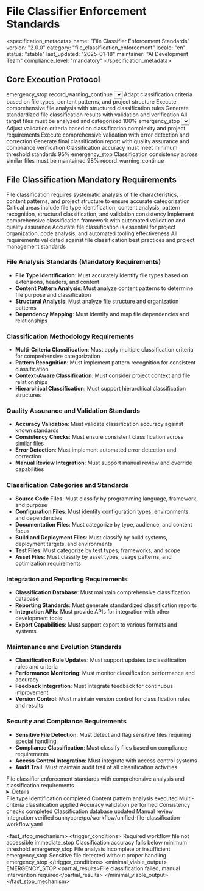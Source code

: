 # File Classifier Enforcement Standards

<specification_metadata>
name: "File Classifier Enforcement Standards"
version: "2.0.0"
category: "file_classification_enforcement"
locale: "en"
status: "stable"
last_updated: "2025-01-18"
maintainer: "AI Development Team"
compliance_level: "mandatory"
</specification_metadata>

## Core Execution Protocol

<prerequisites>
<file path="sunnycore/po/workflow/unified-file-classification-workflow.yaml" required="true">
  <failure_action>emergency_stop</failure_action>
</file>
<file path="file_classification_rules.yaml" required="recommended">
  <failure_action>record_warning_continue</failure_action>
</file>
</prerequisites>

<determinism temperature="0" top_p="0" top_k="1" seed="42" stable_sort="true"/>

<workflow>
  <stage id="S1" name="file_analysis_initialization" optional="false" parallel="forbidden">
    <inputs>
      <source path="sunnycore/po/workflow/unified-file-classification-workflow.yaml" required="true"/>
      <source path="target_file_set" required="true"/>
    </inputs>
    <actions>
      <self_discover>
        <select>Analyze file characteristics and select appropriate classification methods</select>
        <adapt>Adapt classification criteria based on file types, content patterns, and project structure</adapt>
        <implement>Execute comprehensive file analysis with structured classification rules</implement>
        <apply>Generate standardized file classification results with validation and verification</apply>
      </self_discover>
    </actions>
    <quality_gates>
      <gate name="file_analysis_completeness">
        <criteria>All target files must be analyzed and categorized</criteria>
        <threshold>100%</threshold>
        <failure_action>emergency_stop</failure_action>
      </gate>
    </quality_gates>
  </stage>
  
  <stage id="S2" name="classification_validation" optional="false" parallel="forbidden">
    <inputs>
      <source path="classification_results" required="true"/>
      <source path="validation_rules" required="true"/>
    </inputs>
    <actions>
      <self_discover>
        <select>Validate classification accuracy and consistency across all analyzed files</select>
        <adapt>Adjust validation criteria based on classification complexity and project requirements</adapt>
        <implement>Execute comprehensive validation with error detection and correction</implement>
        <apply>Generate final classification report with quality assurance and compliance verification</apply>
      </self_discover>
    </actions>
    <quality_gates>
      <gate name="classification_accuracy">
        <criteria>Classification accuracy must meet minimum threshold standards</criteria>
        <threshold>95%</threshold>
        <failure_action>emergency_stop</failure_action>
      </gate>
      <gate name="consistency_validation">
        <criteria>Classification consistency across similar files must be maintained</criteria>
        <threshold>98%</threshold>
        <failure_action>record_warning_continue</failure_action>
      </gate>
    </quality_gates>
  </stage>
</workflow>

## File Classification Mandatory Requirements

<reasoning>
  <analysis>File classification requires systematic analysis of file characteristics, content patterns, and project structure to ensure accurate categorization</analysis>
  <findings>Critical areas include file type identification, content analysis, pattern recognition, structural classification, and validation consistency</findings>
  <decisions>Implement comprehensive classification framework with automated validation and quality assurance</decisions>
  <rationale>Accurate file classification is essential for project organization, code analysis, and automated tooling effectiveness</rationale>
  <validation>All requirements validated against file classification best practices and project management standards</validation>
</reasoning>

### File Analysis Standards (Mandatory Requirements)
- **File Type Identification**: Must accurately identify file types based on extensions, headers, and content
- **Content Pattern Analysis**: Must analyze content patterns to determine file purpose and classification
- **Structural Analysis**: Must analyze file structure and organization patterns
- **Dependency Mapping**: Must identify and map file dependencies and relationships

### Classification Methodology Requirements
- **Multi-Criteria Classification**: Must apply multiple classification criteria for comprehensive categorization
- **Pattern Recognition**: Must implement pattern recognition for consistent classification
- **Context-Aware Classification**: Must consider project context and file relationships
- **Hierarchical Classification**: Must support hierarchical classification structures

### Quality Assurance and Validation Standards
- **Accuracy Validation**: Must validate classification accuracy against known standards
- **Consistency Checks**: Must ensure consistent classification across similar files
- **Error Detection**: Must implement automated error detection and correction
- **Manual Review Integration**: Must support manual review and override capabilities

### Classification Categories and Standards
- **Source Code Files**: Must classify by programming language, framework, and purpose
- **Configuration Files**: Must identify configuration types, environments, and dependencies
- **Documentation Files**: Must categorize by type, audience, and content focus
- **Build and Deployment Files**: Must classify by build systems, deployment targets, and environments
- **Test Files**: Must categorize by test types, frameworks, and scope
- **Asset Files**: Must classify by asset types, usage patterns, and optimization requirements

### Integration and Reporting Requirements
- **Classification Database**: Must maintain comprehensive classification database
- **Reporting Standards**: Must generate standardized classification reports
- **Integration APIs**: Must provide APIs for integration with other development tools
- **Export Capabilities**: Must support export to various formats and systems

### Maintenance and Evolution Standards
- **Classification Rule Updates**: Must support updates to classification rules and criteria
- **Performance Monitoring**: Must monitor classification performance and accuracy
- **Feedback Integration**: Must integrate feedback for continuous improvement
- **Version Control**: Must maintain version control for classification rules and results

### Security and Compliance Requirements
- **Sensitive File Detection**: Must detect and flag sensitive files requiring special handling
- **Compliance Classification**: Must classify files based on compliance requirements
- **Access Control Integration**: Must integrate with access control systems
- **Audit Trail**: Must maintain audit trail of all classification activities

<output>
  <report>
    <summary>File classifier enforcement standards with comprehensive analysis and classification requirements</summary>
    <details>Covers file analysis, classification methodology, quality assurance, categorization standards, integration requirements, maintenance procedures, and security compliance</details>
    <checklist>
      <item checked="true">File type identification completed</item>
      <item checked="true">Content pattern analysis executed</item>
      <item checked="true">Multi-criteria classification applied</item>
      <item checked="true">Accuracy validation performed</item>
      <item checked="true">Consistency checks completed</item>
      <item checked="true">Classification database updated</item>
      <item checked="false">Manual review integration verified</item>
    </checklist>
  </report>
</output>

<security>
  <read_only_paths>
    <path>sunnycore/po/workflow/unified-file-classification-workflow.yaml</path>
  </read_only_paths>
  <sensitive_filters>
    <filter pattern="password|secret|key|token|api_key|confidential|private|credential" action="redact"/>
  </sensitive_filters>
  <access_control>
    <permission level="classifier" scope="file_classification"/>
  </access_control>
</security>

<fast_stop_mechanism>
  <trigger_conditions>
    <condition type="mandatory_file_missing">
      <description>Required workflow file not accessible</description>
      <action>immediate_stop</action>
    </condition>
    <condition type="classification_accuracy_failure">
      <description>Classification accuracy falls below minimum threshold</description>
      <action>emergency_stop</action>
    </condition>
    <condition type="analysis_completeness_failure">
      <description>File analysis incomplete or insufficient</description>
      <action>emergency_stop</action>
    </condition>
    <condition type="sensitive_file_exposure">
      <description>Sensitive file detected without proper handling</description>
      <action>emergency_stop</action>
    </condition>
  </trigger_conditions>
  <minimal_viable_output>
    <status>EMERGENCY_STOP</status>
    <partial_results>File classification failed, manual intervention required</partial_results>
  </minimal_viable_output>
</fast_stop_mechanism>